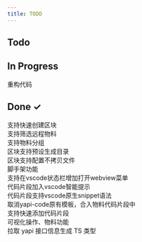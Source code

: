 ```yaml
---
title: TODO
---
```


## Todo

<template>
  <a-checkbox :checked="false">集成 formily ，designable</a-checkbox><br>
</template>

## In Progress

<a-checkbox indeterminate>重构代码</a-checkbox><br>

## Done ✓
<a-checkbox  checked>支持快速创建区块</a-checkbox><br>
<a-checkbox  checked>支持筛选远程物料</a-checkbox><br>
<a-checkbox  checked>支持物料分组</a-checkbox><br>
<a-checkbox  checked>区块支持预设生成目录</a-checkbox><br>
<a-checkbox  checked>区块支持配置不拷贝文件</a-checkbox><br>
<a-checkbox  checked>脚手架功能</a-checkbox><br>
<a-checkbox  checked>支持在vscode状态栏增加打开webview菜单</a-checkbox><br>
<a-checkbox  checked>代码片段加入vscode智能提示</a-checkbox><br>
<a-checkbox  checked>代码片段支持vscode原生snippet语法</a-checkbox><br>
<a-checkbox  checked>取消yapi-code原有模板，合入物料代码片段中</a-checkbox><br>
<a-checkbox  checked>支持快速添加代码片段</a-checkbox><br>
<a-checkbox  checked>可视化操作、物料功能</a-checkbox><br>
<a-checkbox  checked>拉取 yapi 接口信息生成 TS 类型</a-checkbox><br>
